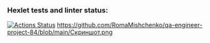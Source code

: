 ### Hexlet tests and linter status:
[![Actions Status](https://github.com/RomaMishchenko/qa-engineer-project-84/actions/workflows/hexlet-check.yml/badge.svg)](https://github.com/RomaMishchenko/qa-engineer-project-84/actions)
https://github.com/RomaMishchenko/qa-engineer-project-84/blob/main/Скриншот.png
